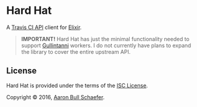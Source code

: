 Hard Hat
========

A [Travis CI API][] client for [Elixir][].

> **IMPORTANT!** Hard Hat has just the minimal functionality needed to support
> [Gullintanni][] workers. I do not currently have plans to expand the library
> to cover the entire upstream API.

[Travis CI API]: https://docs.travis-ci.com/api/
[Elixir]: http://elixir-lang.org/
[Gullintanni]: https://github.com/gullintanni/gullintanni/

License
-------

Hard Hat is provided under the terms of the
[ISC License](https://en.wikipedia.org/wiki/ISC_license).

Copyright &copy; 2016, [Aaron Bull Schaefer](mailto:aaron@elasticdog.com).

